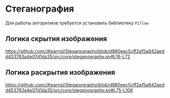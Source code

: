 # Стеганография

Для работы алгоритмов требуется установить библиотеку `Pillow`

## Логика скрытия изображения
https://github.com/JKearnsl/Steganography/blob/d880eec5cff2af5a842aedd453783a4e07d1da35/src/core/steganography.py#L16-L72

## Логика раскрытия изображения
https://github.com/JKearnsl/Steganography/blob/d880eec5cff2af5a842aedd453783a4e07d1da35/src/core/steganography.py#L75-L108
